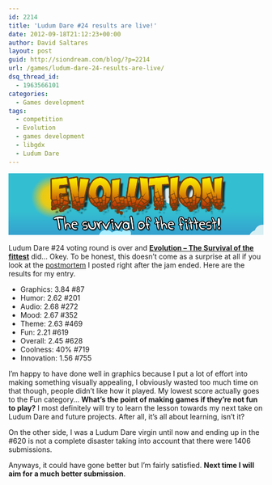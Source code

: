 ```yaml
---
id: 2214
title: 'Ludum Dare #24 results are live!'
date: 2012-09-18T21:12:23+00:00
author: David Saltares
layout: post
guid: http://siondream.com/blog/?p=2214
url: /games/ludum-dare-24-results-are-live/
dsq_thread_id:
  - 1963566101
categories:
  - Games development
tags:
  - competition
  - Evolution
  - games development
  - libgdx
  - Ludum Dare
---
```


![evolution](/img/ld24/evolution.png)

Ludum Dare #24 voting round is over and [**Evolution – The Survival of the fittest**](http://www.ludumdare.com/compo/ludum-dare-24/?action=preview&uid=3661) did… Okey. To be honest, this doesn’t come as a surprise at all if you look at the [postmortem](/games/ld24-evolution-postmortem/) I posted right after the jam ended. Here are the results for my entry.

*   Graphics: 3.84 #87
*   Humor: 2.62 #201
*   Audio: 2.68 #272
*   Mood: 2.67 #352
*   Theme: 2.63 #469
*   Fun: 2.21 #619
*   Overall: 2.45 #628
*   Coolness: 40% #719
*   Innovation: 1.56 #755

I’m happy to have done well in graphics because I put a lot of effort into making something visually appealing, I obviously wasted too much time on that though, people didn’t like how it played. My lowest score actually goes to the Fun category… **What’s the point of making games if they’re not fun to play?** I most definitely will try to learn the lesson towards my next take on Ludum Dare and future projects. After all, it’s all about learning, isn’t it?  

On the other side, I was a Ludum Dare virgin until now and ending up in the #620 is not a complete disaster taking into account that there were 1406 submissions.  

Anyways, it could have gone better but I’m fairly satisfied. **Next time I will aim for a much better submission**.